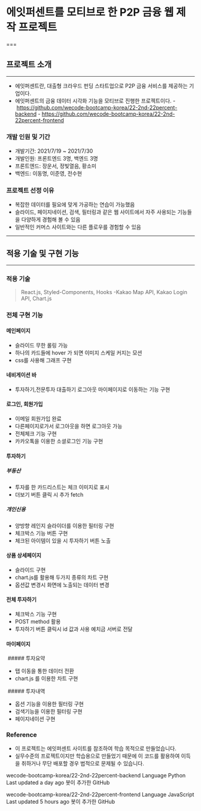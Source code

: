 # 에잇퍼센트를 모티브로 한 P2P 금융 웹 제작 프로젝트
===

## 프로젝트 소개
---
- 에잇퍼센트란, 대출형 크라우드 펀딩 스타트업으로 P2P 금융 서비스를 제공하는 기업이다.
- 에잇퍼센트의 금융 데이터 시각화 기능을 모티브로 진행한 프로젝트이다.
- https://github.com/wecode-bootcamp-korea/22-2nd-22percent-backend
- https://github.com/wecode-bootcamp-korea/22-2nd-22percent-frontend


### 개발 인원 및 기간
- 개발기간: 2021/7/19 ~ 2021/7/30
- 개발인원: 프론트엔드 3명, 백엔드 3명
- 프론트엔드: 장운서, 정빛열음, 황소미
- 백엔드: 이동명, 이준영, 전수현

### 프로젝트 선정 이유
- 복잡한 데이터를 필요에 맞게 가공하는 연습이 가능했음
- 슬라이드, 페이지네이션, 검색, 필터링과 같은 웹 사이트에서 자주 사용되는 기능들을 다양하게 경험해 볼 수 있음
- 일반적인 커머스 사이트와는 다른 플로우를 경험할 수 있음


---

## 적용 기술 및 구현 기능
---
### 적용 기술

> React.js, Styled-Components, Hooks
> -Kakao Map API, Kakao Login API, Chart.js

### 전체 구현 기능

#### 메인페이지
- 슬라이드 무한 롤링 가능
- 하나의 카드들에 hover 가 되면 이미지 스케일 커지는 모션
- css를 사용해 그래프 구현

#### 네비게이션 바
- 투자하기,전문투자 대출하기 로그아웃 마이페이지로 이동하는 기능 구현

#### 로그인, 회원가입
- 이메일 회원가입 완료
- 다른페이지로가서 로그아웃을 하면 로그아웃 가능
- 전체체크 기능 구현
- 카카오톡을 이용한 소셜로그인 기능 구현

#### 투자하기
##### 부동산
- 투자를 한 카드리스트는 체크 이미지로 표시
- 더보기 버튼 클릭 시 추가 fetch

##### 개인신용
- 양방향 레인지 슬라이더를 이용한 필터링 구현
- 체크박스 기능 버튼 구현
- 체크된 아이템이 있을 시 투자하기 버튼 노출

#### 상품 상세페이지
- 슬라이드 구현
- chart.js를 활용해 두가지 종류의 차트 구현
- 옵션값 변경시 화면에 노출되는 데이터 변경

#### 전체 투자하기
- 체크박스 기능 구현
- POST method 활용
- 투자하기 버튼 클릭시 id 값과 사용 예치금 서버로 전달

#### 마이페이지
 ##### 투자요약
- 탭 이동을 통한 데이터 전환
- chart.js 를 이용한 차트 구현

 ##### 투자내역
- 옵션 기능을 이용한 필터링 구현
- 검색기능을 이용한 필터링 구현
- 페이지네이션 구현

### Reference
- 이 프로젝트는 에잇퍼센트 사이트를 참조하여 학습 목적으로 만들었습니다.
- 실무수준의 프로젝트이지만 학습용으로 만들었기 때문에 이 코드를 활용하여 이득을 취하거나 무단 배포할 경우 법적으로 문제될 수 있습니다.

wecode-bootcamp-korea/22-2nd-22percent-backend
Language
Python
Last updated
a day ago
봇이 추가한 GitHub

wecode-bootcamp-korea/22-2nd-22percent-frontend
Language
JavaScript
Last updated
5 hours ago
봇이 추가한 GitHub
